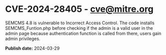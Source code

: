 # CVE-2024-28405 - cve@mitre.org

SEMCMS 4.8 is vulnerable to Incorrect Access Control. The code installs SEMCMS_Funtion.php before checking if the admin is a valid user in the admin page because authentication function is called from there, users gain admin privileges.

**Publish date:** 2024-03-29

